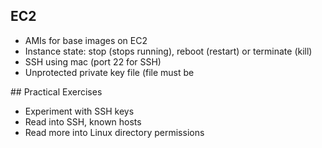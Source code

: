 
## EC2

- AMIs for base images on EC2
- Instance state: stop (stops running), reboot (restart) or terminate (kill)
- SSH using mac (port 22 for SSH)
- Unprotected private key file (file must be

## Practical Exercises

- Experiment with SSH keys
- Read into SSH, known hosts
- Read more into Linux directory permissions
